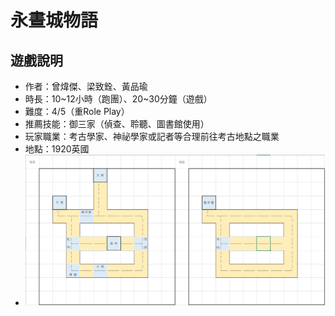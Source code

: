 # 永晝城物語
## 遊戲說明
- 作者：曾煒傑、梁致銓、黃品瑜
- 時長：10~12小時（跑團）、20~30分鐘（遊戲）
- 難度：4/5（重Role Play）
- 推薦技能：御三家（偵查、聆聽、圖書館使用）
- 玩家職業：考古學家、神祕學家或記者等合理前往考古地點之職業
- 地點：1920英國
- ![map](劇本/地圖.png) 
##
